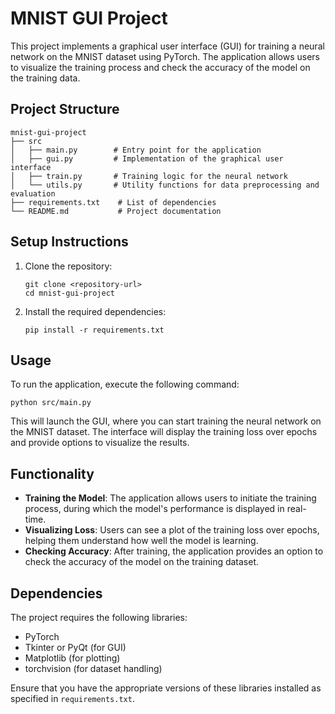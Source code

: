 # MNIST GUI Project

This project implements a graphical user interface (GUI) for training a neural network on the MNIST dataset using PyTorch. The application allows users to visualize the training process and check the accuracy of the model on the training data.

## Project Structure

```
mnist-gui-project
├── src
│   ├── main.py        # Entry point for the application
│   ├── gui.py         # Implementation of the graphical user interface
│   ├── train.py       # Training logic for the neural network
│   └── utils.py       # Utility functions for data preprocessing and evaluation
├── requirements.txt    # List of dependencies
└── README.md           # Project documentation
```

## Setup Instructions

1. Clone the repository:
   ```
   git clone <repository-url>
   cd mnist-gui-project
   ```

2. Install the required dependencies:
   ```
   pip install -r requirements.txt
   ```

## Usage

To run the application, execute the following command:
```
python src/main.py
```

This will launch the GUI, where you can start training the neural network on the MNIST dataset. The interface will display the training loss over epochs and provide options to visualize the results.

## Functionality

- **Training the Model**: The application allows users to initiate the training process, during which the model's performance is displayed in real-time.
- **Visualizing Loss**: Users can see a plot of the training loss over epochs, helping them understand how well the model is learning.
- **Checking Accuracy**: After training, the application provides an option to check the accuracy of the model on the training dataset.

## Dependencies

The project requires the following libraries:
- PyTorch
- Tkinter or PyQt (for GUI)
- Matplotlib (for plotting)
- torchvision (for dataset handling)

Ensure that you have the appropriate versions of these libraries installed as specified in `requirements.txt`.